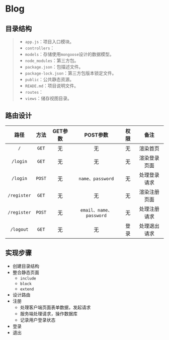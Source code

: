 # Blog

## 目录结构

> - `app.js`：项目入口模块。
> - `controllers`：
> - `models`：存储使用`mongoose`设计的数据模型。
> - `node_modules`：第三方包。
> - `package.json`：包描述文件。
> - `package-lock.json`：第三方包版本锁定文件。
> - `public`：公共静态资源。
> - `READE.md`：项目说明文件。
> - `routes`：
> - `views`：储存视图目录。

## 路由设计

|    路径     |  方法  | GET参数 |        POST参数         | 权限 |     备注     |
| :---------: | :----: | :-----: | :---------------------: | :--: | :----------: |
|     `/`     | `GET`  |   无    |           无            |  无  |   渲染首页   |
|  `/login`   | `GET`  |   无    |           无            |  无  | 渲染登录页面 |
|  `/login`   | `POST` |   无    |    `name、password`     |  无  | 处理登录请求 |
| `/register` | `GET`  |   无    |           无            |  无  | 渲染注册页面 |
| `/register` | `POST` |   无    | `email、name、password` |  无  | 处理注册请求 |
|  `/logout`  | `GET`  |   无    |           无            | 登录 | 处理退出请求 |

## 实现步骤

- 创建目录结构
- 整合静态页面
  - `include`
  - `block`
  - `extend`
- 设计路由
- 注册
  - 处理客户端页面表单数据，发起请求
  - 服务端处理请求，操作数据库
  - 记录用户登录状态
- 登录
- 退出
